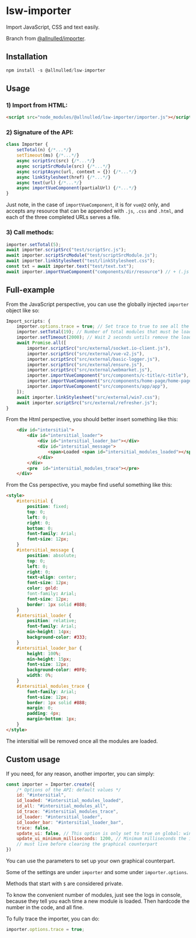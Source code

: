 # lsw-importer

Import JavaScript, CSS and text easily.

Branch from [@allnulled/importer](https://github.com/allnulled/importer).

## Installation

```js
npm install -s @allnulled/lsw-importer
```

## Usage

### 1) Import from HTML:

```html
<script src="node_modules/@allnulled/lsw-importer/importer.js"></script>
```

### 2) Signature of the API:

```js
class Importer {
    setTotal(n) {/*...*/}
    setTimeout(ms) {/*...*/}
    async scriptSrc(src) {/*...*/}
    async scriptSrcModule(src) {/*...*/}
    async scriptAsync(url, context = {}) {/*...*/}
    async linkStylesheet(href) {/*...*/}
    async text(url) {/*...*/}
    async importVueComponent(partialUrl) {/*...*/}
}
```

Just note, in the case of `importVueComponent`, it is for `vue@2` only, and accepts any resource that can be appended with `.js`, `.css` and `.html`, and each of the three completed URLs serves a file.

### 3) Call methods:

```js
importer.setTotal(5);
await importer.scriptSrc("test/scriptSrc.js");
await importer.scriptSrcModule("test/scriptSrcModule.js");
await importer.linkStylesheet("test/linkStylesheet.css");
const txt = await importer.text("test/text.txt");
await importer.importVueComponent("components/dir/resource") // + (.js & .css & .html)
```

## Full-example

From the JavaScript perspective, you can use the globally injected `importer` object like so:

```js
Import_scripts: {
    importer.options.trace = true; // Set trace to true to see all the calls
    importer.setTotal(19); // Number of total modules that must be loaded
    importer.setTimeout(2000); // Wait 2 seconds untils remove the loader
    await Promise.all([
        importer.scriptSrc("src/external/socket.io-client.js"),
        importer.scriptSrc("src/external/vue-v2.js"),
        importer.scriptSrc("src/external/basic-logger.js"),
        importer.scriptSrc("src/external/ensure.js"),
        importer.scriptSrc("src/external/webmarket.js"),
        importer.importVueComponent("src/components/c-title/c-title"),
        importer.importVueComponent("src/components/home-page/home-page"),
        importer.importVueComponent("src/components/app/app"),
    ]);
    await importer.linkStylesheet("src/external/win7.css");
    await importer.scriptSrc("src/external/refresher.js");
}
```

From the Html perspective, you should better insert something like this:

```html
    <div id="intersitial">
        <div id="intersitial_loader">
            <div id="intersitial_loader_bar"></div>
            <div id="intersitial_message">
                <span>Loaded <span id="intersitial_modules_loaded"></span> out of <span id="intersitial_modules_all"></span> modules</span>
            </div>
        </div>
        <pre  id="intersitial_modules_trace"></pre>
    </div>
```

From the Css perspective, you maybe find useful something like this:

```html
<style>
    #intersitial {
        position: fixed;
        top: 0;
        left: 0;
        right: 0;
        bottom: 0;
        font-family: Arial;
        font-size: 12px;
    }
    #intersitial_message {
        position: absolute;
        top: 0;
        left: 0;
        right: 0;
        text-align: center;
        font-size: 12px;
        color: gold:
        font-family: Arial;
        font-size: 12px;
        border: 1px solid #888;
    }
    #intersitial_loader {
        position: relative;
        font-family: Arial;
        min-height: 14px;
        background-color: #333;
    }
    #intersitial_loader_bar {
        height: 100%;
        min-height: 15px;
        font-size: 12px;
        background-color: #0F0;
        width: 0%;
    }
    #intersitial_modules_trace {
        font-family: Arial;
        font-size: 12px;
        border: 1px solid #888;
        margin: 0;
        padding: 4px;
        margin-bottom: 1px;
    }
</style>
```

The intersitial will be removed once all the modules are loaded.

## Custom usage

If you need, for any reason, another importer, you can simply:

```js
const importer = Importer.create({
    /* Options of the API: default values */
    id: "#intersitial",
    id_loaded: "#intersitial_modules_loaded",
    id_all: "#intersitial_modules_all",
    id_trace: "#intersitial_modules_trace",
    id_loader: "#intersitial_loader",
    id_loader_bar: "#intersitial_loader_bar",
    trace: false,
    update_ui: false, // This option is only set to true on global: window.importer
    update_ui_minimum_milliseconds: 1200, // Minimum milliseconds the importer
    // must live before clearing the graphical counterpart
})
```

You can use the parameters to set up your own graphical counterpart.

Some of the settings are under `importer` and some under `importer.options`.

Methods that start with `$` are considered private.

To know the convenient number of modules, just see the logs in console, because they tell you each time a new module is loaded. Then hardcode the number in the code, and all fine.

To fully trace the importer, you can do:

```js
importer.options.trace = true;
```
